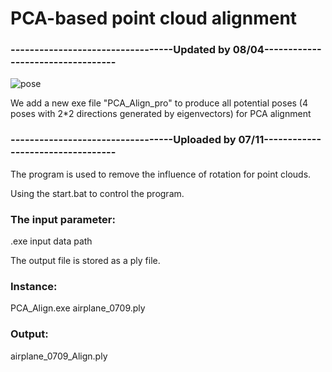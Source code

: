 # PCA-based point cloud alignment

### ----------------------------------Updated by 08/04----------------------------------

![pose](https://user-images.githubusercontent.com/65271555/182795971-16e595a9-65d2-4f2e-95a3-ba8a6c9de135.jpg)

We add a new exe file "PCA_Align_pro" to produce all potential poses (4 poses with 2*2 directions generated by eigenvectors) for PCA alignment

### ----------------------------------Uploaded by 07/11----------------------------------

The program is used to remove the influence of rotation for point clouds.

Using the start.bat to control the program.

### The input parameter:

  .exe input data path

The output file is stored as a ply file.

### Instance:

  PCA_Align.exe airplane_0709.ply

### Output:

  airplane_0709_Align.ply
